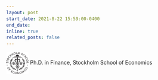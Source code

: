 ```yaml
---
layout: post
start_date: 2021-8-22 15:59:00-0400
end_date: 
inline: true
related_posts: false
---
```


<img src="/assets/img/sse.png" alt="Description" style="width:60px; height:60px; vertical-align:middle;"> Ph.D. in Finance, Stockholm School of Economics
